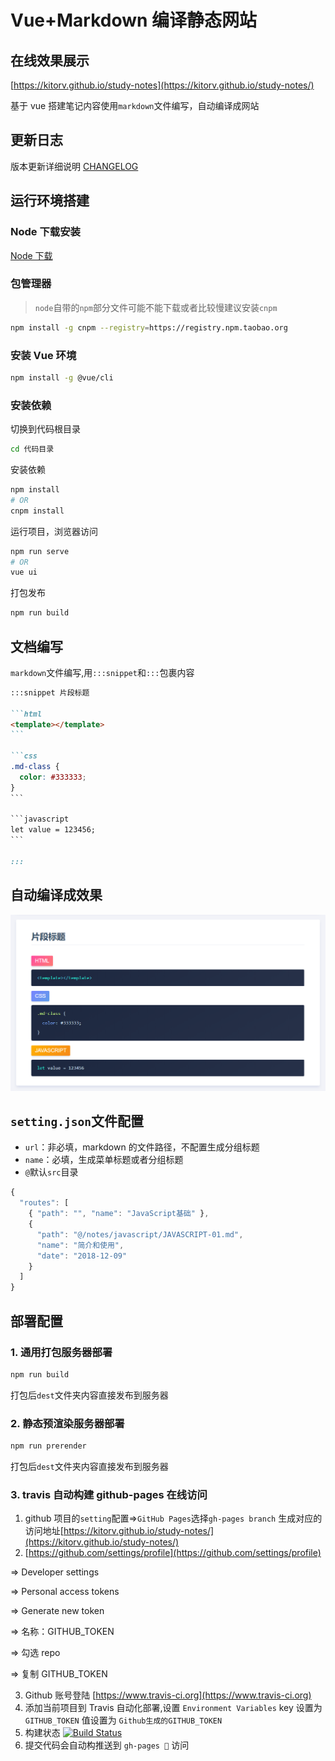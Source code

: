 # Vue+Markdown 编译静态网站

## 在线效果展示

[https://kitorv.github.io/study-notes](https://kitorv.github.io/study-notes/)

基于 vue 搭建笔记内容使用`markdown`文件编写，自动编译成网站

## 更新日志

版本更新详细说明 [CHANGELOG](/CHANGELOG.md)

## 运行环境搭建

### Node 下载安装

[Node 下载](http://nodejs.cn/download)

### 包管理器

> `node`自带的`npm`部分文件可能不能下载或者比较慢建议安装`cnpm`

```bash
npm install -g cnpm --registry=https://registry.npm.taobao.org
```

### 安装 Vue 环境

```bash
npm install -g @vue/cli
```

### 安装依赖

切换到代码根目录

```bash
cd 代码目录
```

安装依赖

```bash
npm install
# OR
cnpm install
```

运行项目，浏览器访问

```bash
npm run serve
# OR
vue ui
```

打包发布

```bash
npm run build
```

## 文档编写

`markdown`文件编写,用`:::snippet`和`:::`包裹内容

````md
:::snippet 片段标题

```html
<template></template>
```

```css
.md-class {
  color: #333333;
}
```

```javascript
let value = 123456;
```

:::
````

## 自动编译成效果

![vue](src/assets/images/snippet-example.png)

## `setting.json`文件配置

- `url`：非必填，markdown 的文件路径，不配置生成分组标题
- `name`：必填，生成菜单标题或者分组标题
- `@`默认`src`目录

```javascript
{
  "routes": [
    { "path": "", "name": "JavaScript基础" },
    {
      "path": "@/notes/javascript/JAVASCRIPT-01.md",
      "name": "简介和使用",
      "date": "2018-12-09"
    }
  ]
}
```

## 部署配置

### 1. 通用打包服务器部署

```bash
npm run build
```

打包后`dest`文件夹内容直接发布到服务器

### 2. 静态预渲染服务器部署

```bash
npm run prerender
```

打包后`dest`文件夹内容直接发布到服务器

### 3. travis 自动构建 github-pages 在线访问

1. github 项目的`setting`配置=>`GitHub Pages`选择`gh-pages branch` 生成对应的访问地址[https://kitorv.github.io/study-notes/](https://kitorv.github.io/study-notes/)
2. [https://github.com/settings/profile](https://github.com/settings/profile)

=> Developer settings

=> Personal access tokens

=> Generate new token

=> 名称：GITHUB_TOKEN

=> 勾选 repo

=> 复制 GITHUB_TOKEN

3. Github 账号登陆 [https://www.travis-ci.org](https://www.travis-ci.org)
4. 添加当前项目到 Travis 自动化部署,设置 `Environment Variables` key 设置为 `GITHUB_TOKEN` 值设置为 `Github生成的GITHUB_TOKEN`
5. 构建状态 [![Build Status](https://www.travis-ci.org/kitorv/kv-table.svg?branch=master)](https://www.travis-ci.org/kitorv/kv-table)
6. 提交代码会自动构推送到 `gh-pages ` 访问
